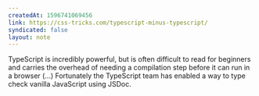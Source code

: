 ```yaml
---
createdAt: 1596741069456
link: https://css-tricks.com/typescript-minus-typescript/
syndicated: false
layout: note
---
```


TypeScript is incredibly powerful, but is often difficult to read for beginners and carries the overhead of needing a compilation step before it can run in a browser (...) Fortunately the TypeScript team has enabled a way to type check vanilla JavaScript using JSDoc.
